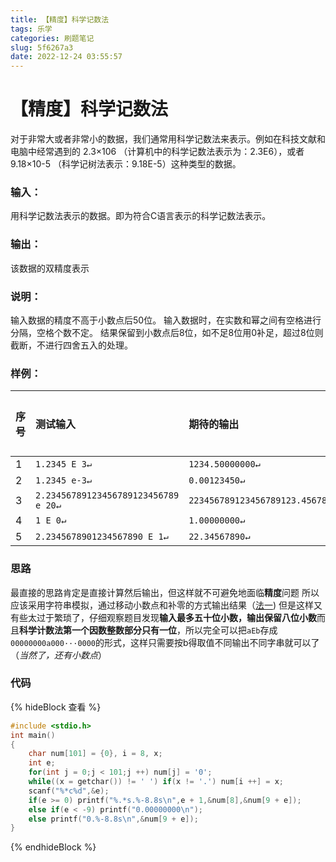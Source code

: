 ```yaml
---
title: 【精度】科学记数法
tags: 乐学
categories: 刷题笔记
slug: 5f6267a3
date: 2022-12-24 03:55:57
---
```


# 【精度】科学记数法

对于非常大或者非常小的数据，我们通常用科学记数法来表示。例如在科技文献和电脑中经常遇到的 2.3×106 （计算机中的科学记数法表示为：2.3E6），或者 9.18×10-5 （科学记树法表示：9.18E-5）这种类型的数据。

### 输入：
用科学记数法表示的数据。即为符合C语言表示的科学记数法表示。
### 输出：
  该数据的双精度表示
### 说明：
 输入数据的精度不高于小数点后50位。
 输入数据时，在实数和幂之间有空格进行分隔，空格个数不定。
 结果保留到小数点后8位，如不足8位用0补足，超过8位则截断，不进行四舍五入的处理。
 ### 样例：
序号|测试输入| 期待的输出| 额外进程
--------|:-------- |:-----|--------
1  | `1.2345 E 3↵`|`1234.50000000↵`|0
2|`1.2345 e-3↵`|`0.00123450↵`|0
3 | `2.23456789123456789123456789 e 20↵`|`223456789123456789123.45678900↵`|0
4|`1 E 0↵`|`1.00000000↵`|0
5|`2.2345678901234567890 E 1↵`|`22.34567890↵`|0
### 思路
最直接的思路肯定是直接计算然后输出，但这样就不可避免地面临**精度**问题
所以应该采用字符串模拟，通过移动小数点和补零的方式输出结果（[法一](https://blog.csdn.net/weixin_46065720/article/details/121182713?ops_request_misc=&request_id=&biz_id=102&utm_term=%E7%A7%91%E5%AD%A6%E8%AE%A1%E6%95%B0%E6%B3%95&utm_medium=distribute.pc_search_result.none-task-blog-2~all~sobaiduweb~default-5-121182713.nonecase&spm=1018.2226.3001.4187))
但是这样又有些太过于繁琐了，仔细观察题目发现**输入最多五十位小数，输出保留八位小数**而且**科学计数法第一个因数整数部分只有一位**，所以完全可以把`aEb`存成`00000000a000···0000`的形式，这样只需要按b得取值不同输出不同字串就可以了（*当然了，还有小数点*）
### 代码
{% hideBlock 查看 %}

```c
#include <stdio.h>
int main()
{
	char num[101] = {0}, i = 8, x;
	int e;
	for(int j = 0;j < 101;j ++) num[j] = '0';
	while((x = getchar()) != ' ') if(x != '.') num[i ++] = x;
	scanf("%*c%d",&e);
	if(e >= 0) printf("%.*s.%-8.8s\n",e + 1,&num[8],&num[9 + e]);
	else if(e < -9) printf("0.00000000\n");
	else printf("0.%-8.8s\n",&num[9 + e]);
}
```
{% endhideBlock %}